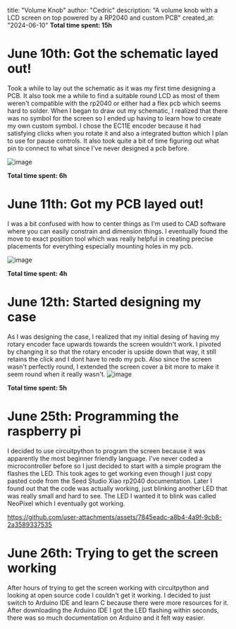 title: "Volume Knob"
author: "Cedric"
description: "A volume knob with a LCD screen on top powered by a RP2040 and custom PCB"
created_at: "2024-06-10"
**Total time spent: 15h**


# June 10th: Got the schematic layed out!
Took a while to lay out the schematic as it was my first time designing a PCB. It also took me a while to find a suitable round LCD as most of them weren't compatible with the rp2040 or either had a flex pcb which seems hard to solder. When I began to draw out my schematic, I realized that there was no symbol for the screen so I ended up having to learn how to create my own custom symbol. I chose the EC11E encoder because it had satisfying clicks when you rotate it and also a integrated button which I plan to use for pause controls. It also took quite a bit of time figuring out what pin to connect to what since I've never designed a pcb before. 

![image](https://github.com/user-attachments/assets/606b7c35-3b3f-4865-a3cf-a6582a6a0e58)

**Total time spent: 6h**

# June 11th: Got my PCB layed out!
I was a bit confused with how to center things as I'm used to CAD software where you can easily constrain and dimension things. I eventually found the move to exact position tool which was really helpful in creating precise placements for everything especially mounting holes in my pcb. 

![image](https://github.com/user-attachments/assets/a26349f6-f7d0-49e2-9705-bcf6d7732bdc)

**Total time spent: 4h**

# June 12th: Started designing my case
As I was designing the case, I realized that my initial desing of having my rotary encoder face upwards towards the screen wouldn't work. I pivoted by changing it so that the rotary encoder is upside down that way, it still retains the click and I dont have to redo my pcb. Also since the screen wasn't perfectly round, I extended the screen cover a bit more to make it seem round when it really wasn't.
![image](https://github.com/user-attachments/assets/fd327a0c-0860-4a7c-a724-841a0a5685b6)

**Total time spent: 5h**

# June 25th: Programming the raspberry pi
I decided to use circuitpython to program the screen because it was apparently the most beginner friendly language. I've never coded a microcontroller before so I just decided to start with a simple program the flashes the LED. This took ages to get working even though I just copy pasted code from the Seed Studio Xiao rp2040 documentation. Later I found out that the code was actually working, just blinking another LED that was really small and hard to see. The LED I wanted it to blink was called NeoPixel which I eventually got working.

https://github.com/user-attachments/assets/7845eadc-a8b4-4a9f-9cb8-2a3589337535

# June 26th: Trying to get the screen working
After hours of trying to get the screen working with circuitpython and looking at open source code I couldn't get it working. I decided to just switch to Arduino IDE and learn C because there were more resources for it. After downloading the Arduino IDE I got the LED flashing within seconds, there was so much documentation on Arduino and it felt way easier.








